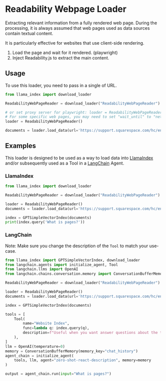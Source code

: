 # Readability Webpage Loader

Extracting relevant information from a fully rendered web page.
During the processing, it is always assumed that web pages used as data sources contain textual content.

It is particularly effective for websites that use client-side rendering.

1. Load the page and wait for it rendered. (playwright)
2. Inject Readability.js to extract the main content.

## Usage

To use this loader, you need to pass in a single of URL.

```python
from llama_index import download_loader

ReadabilityWebPageReader = download_loader("ReadabilityWebPageReader")

# or set proxy server for playwright: loader = ReadabilityWebPageReader(proxy="http://your-proxy-server:port")
# For some specific web pages, you may need to set "wait_until" to "networkidle". loader = ReadabilityWebPageReader(wait_until="networkidle")
loader = ReadabilityWebPageReader()

documents = loader.load_data(url='https://support.squarespace.com/hc/en-us/articles/206795137-Pages-and-content-basics')
```

## Examples

This loader is designed to be used as a way to load data into [LlamaIndex](https://github.com/jerryjliu/gpt_index/tree/main/gpt_index) and/or subsequently used as a Tool in a [LangChain](https://github.com/hwchase17/langchain) Agent.

### LlamaIndex

```python
from llama_index import download_loader

ReadabilityWebPageReader = download_loader("ReadabilityWebPageReader")

loader = ReadabilityWebPageReader()
documents = loader.load_data(url='https://support.squarespace.com/hc/en-us/articles/206795137-Pages-and-content-basics')

index = GPTSimpleVectorIndex(documents)
print(index.query('What is pages?'))

```

### LangChain

Note: Make sure you change the description of the `Tool` to match your use-case.

```python
from llama_index import GPTSimpleVectorIndex, download_loader
from langchain.agents import initialize_agent, Tool
from langchain.llms import OpenAI
from langchain.chains.conversation.memory import ConversationBufferMemory

ReadabilityWebPageReader = download_loader("ReadabilityWebPageReader")

loader = ReadabilityWebPageReader()
documents = loader.load_data(url='https://support.squarespace.com/hc/en-us/articles/206795137-Pages-and-content-basics')

index = GPTSimpleVectorIndex(documents)

tools = [
    Tool(
        name="Website Index",
        func=lambda q: index.query(q),
        description=f"Useful when you want answer questions about the text on websites.",
    ),
]
llm = OpenAI(temperature=0)
memory = ConversationBufferMemory(memory_key="chat_history")
agent_chain = initialize_agent(
    tools, llm, agent="zero-shot-react-description", memory=memory
)

output = agent_chain.run(input="What is pages?")
```
